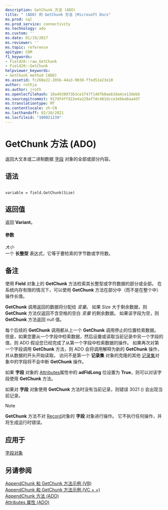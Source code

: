 ```yaml
---
description: GetChunk 方法 (ADO)
title: " (ADO) 的 GetChunk 方法 |Microsoft Docs"
ms.prod: sql
ms.prod_service: connectivity
ms.technology: ado
ms.custom: ''
ms.date: 01/19/2017
ms.reviewer: ''
ms.topic: reference
apitype: COM
f1_keywords:
- Field20::raw_GetChunk
- Field20::GetChunk
helpviewer_keywords:
- GetChunk method [ADO]
ms.assetid: fc268e22-205b-44a3-9038-ffed51e23e10
author: rothja
ms.author: jroth
ms.openlocfilehash: 10a4938973b3ce1f47f140fb0aeb3da4ce13debb
ms.sourcegitcommit: 917df4ffd22e4a229af7dc481dcce3ebba0aa4d7
ms.translationtype: MT
ms.contentlocale: zh-CN
ms.lasthandoff: 02/10/2021
ms.locfileid: "100021239"
---
```

# <a name="getchunk-method-ado"></a>GetChunk 方法 (ADO)
返回大文本或二进制数据 [字段](./field-object.md) 对象的全部或部分内容。  
  
## <a name="syntax"></a>语法  
  
```  
  
variable = field.GetChunk(Size)  
```  
  
## <a name="return-value"></a>返回值  
 返回 **Variant**。  
  
#### <a name="parameters"></a>参数  
 *大小*  
 一个 **长整型** 表达式，它等于要检索的字节数或字符数。  
  
## <a name="remarks"></a>备注  
 使用 **Field** 对象上的 **GetChunk** 方法检索其长整型或字符数据的部分或全部。 在系统内存有限的情况下，可以使用 **GetChunk** 方法在部分中（而不是在整个中）操作长值。  
  
 **GetChunk** 调用返回的数据将分配给 *变量*。 如果 *Size* 大于剩余数据，则 **GetChunk** 方法仅返回不含空格的空白 *变量* 的剩余数据。 如果该字段为空，则 **GetChunk** 方法返回 null 值。  
  
 每个后续的 **GetChunk** 调用都从上一个 **GetChunk** 调用停止的位置检索数据。 但是，如果您要从一个字段中检索数据，然后设置或读取当前记录中另一个字段的值，则 ADO 假设您已经完成了从第一个字段中检索数据的操作。 如果再次对第一个字段调用 **GetChunk** 方法，则 ADO 会将调用解释为新的 **GetChunk** 操作，并从数据的开头开始读取。 访问不是第一个 **记录集** 对象的克隆的其他 [记录集](./recordset-object-ado.md)对象中的字段将不会中断 **GetChunk** 操作。  
  
 如果 **字段** 对象的 [Attributes](./attributes-property-ado.md)属性中的 **adFldLong** 位设置为 **True**，则可以对该字段使用 **GetChunk** 方法。  
  
 如果对 **字段** 对象使用 **GetChunk** 方法时没有当前记录，则错误 3021 () 会出现当前记录。  
  
> [!NOTE]
>  **GetChunk** 方法不对 [Record](./record-object-ado.md)对象的 **字段** 对象进行操作。 它不执行任何操作，并将生成运行时错误。  
  
## <a name="applies-to"></a>应用于  
 [字段对象](./field-object.md)  
  
## <a name="see-also"></a>另请参阅  
 [AppendChunk 和 GetChunk 方法示例 (VB) ](./appendchunk-and-getchunk-methods-example-vb.md)   
 [AppendChunk 和 GetChunk 方法示例 (VC + +) ](./appendchunk-and-getchunk-methods-example-vc.md)   
 [AppendChunk 方法 (ADO) ](./appendchunk-method-ado.md)   
 [Attributes 属性 (ADO)](./attributes-property-ado.md)
